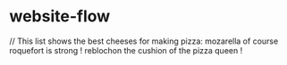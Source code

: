 # website-flow

// This list shows the best cheeses for making pizza: 
mozarella of course 
roquefort is strong ! 
reblochon the cushion of the pizza queen ! 